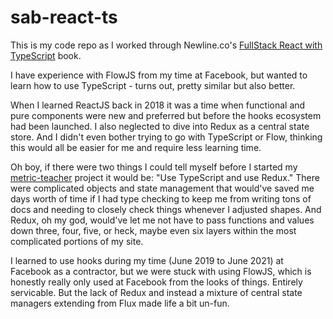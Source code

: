 # sab-react-ts
This is my code repo as I worked through Newline.co's [FullStack React with TypeScript](https://www.newline.co/fullstack-react-with-typescript) book.

I have experience with FlowJS from my time at Facebook, but wanted to learn how to use TypeScript - turns out, pretty similar but also better.

When I learned ReactJS back in 2018 it was a time when functional and pure components were new and preferred but before the hooks ecosystem had been launched. I also neglected to dive into Redux as a central state store. And I didn't even bother trying to go with TypeScript or Flow, thinking this would all be easier for me and require less learning time.

Oh boy, if there were two things I could tell myself before I started my [metric-teacher](https://github.com/TiE23/metric-teacher) project it would be: "Use TypeScript and use Redux." There were complicated objects and state management that would've saved me days worth of time if I had type checking to keep me from writing tons of docs and needing to closely check things whenever I adjusted shapes. And Redux, oh my god, would've let me not have to pass functions and values down three, four, five, or heck, maybe even six layers within the most complicated portions of my site.

I learned to use hooks during my time (June 2019 to June 2021) at Facebook as a contractor, but we were stuck with using FlowJS, which is honestly really only used at Facebook from the looks of things. Entirely servicable. But the lack of Redux and instead a mixture of central state managers extending from Flux made life a bit un-fun.
